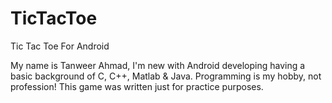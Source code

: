 # TicTacToe
Tic Tac Toe For Android

My name is Tanweer Ahmad, I'm new with Android developing having a basic background of C, C++, Matlab & Java.
Programming is my hobby, not profession!
This game was written just for practice purposes.
